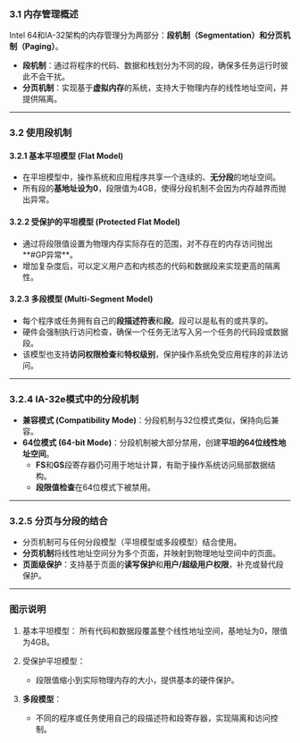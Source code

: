 ### **3.1 内存管理概述**

Intel 64和IA-32架构的内存管理分为两部分：**段机制（Segmentation）**和**分页机制（Paging）**。

- **段机制**：通过将程序的代码、数据和栈划分为不同的段，确保多任务运行时彼此不会干扰。
- **分页机制**：实现基于**虚拟内存**的系统，支持大于物理内存的线性地址空间，并提供隔离。

---

### **3.2 使用段机制**

#### **3.2.1 基本平坦模型 (Flat Model)**

- 在平坦模型中，操作系统和应用程序共享一个连续的、**无分段**的地址空间。
- 所有段的**基地址设为0**，段限值为4GB，使得分段机制不会因为内存越界而抛出异常。

#### **3.2.2 受保护的平坦模型 (Protected Flat Model)**

- 通过将段限值设置为物理内存实际存在的范围，对不存在的内存访问抛出**#GP异常**。
- 增加复杂度后，可以定义用户态和内核态的代码和数据段来实现更高的隔离性。

#### **3.2.3 多段模型 (Multi-Segment Model)**

- 每个程序或任务拥有自己的**段描述符表**和**段**。段可以是私有的或共享的。
- 硬件会强制执行访问检查，确保一个任务无法写入另一个任务的代码段或数据段。
- 该模型也支持**访问权限检查**和**特权级别**，保护操作系统免受应用程序的非法访问。

---

### **3.2.4 IA-32e模式中的分段机制**

- **兼容模式 (Compatibility Mode)**：分段机制与32位模式类似，保持向后兼容。
- **64位模式 (64-bit Mode)**：分段机制被大部分禁用，创建**平坦的64位线性地址空间**。
    - **FS**和**GS**段寄存器仍可用于地址计算，有助于操作系统访问局部数据结构。
    - **段限值检查**在64位模式下被禁用。

---

### **3.2.5 分页与分段的结合**

- 分页机制可与任何分段模型（平坦模型或多段模型）结合使用。
- **分页机制**将线性地址空间分为多个页面，并映射到物理地址空间中的页面。
- **页面级保护**：支持基于页面的**读写保护**和**用户/超级用户权限**，补充或替代段保护。

---

### **图示说明**

1. 基本平坦模型：
    所有代码和数据段覆盖整个线性地址空间，基地址为0，限值为4GB。
2. 受保护平坦模型：
    
    - 段限值缩小到实际物理内存的大小，提供基本的硬件保护。
3. **多段模型**：
    
    - 不同的程序或任务使用自己的段描述符和段寄存器，实现隔离和访问控制。